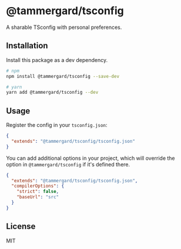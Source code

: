 # @tammergard/tsconfig

A sharable TSconfig with personal preferences.

## Installation

Install this package as a dev dependency.

```bash
# npm
npm install @tammergard/tsconfig --save-dev

# yarn
yarn add @tammergard/tsconfig --dev
```

## Usage

Register the config in your `tsconfig.json`:

```json
{
  "extends": "@tammergard/tsconfig/tsconfig.json"
}
```

You can add additional options in your project, which will override the option
in `@tammergard/tsconfig` if it's defined there.

```json
{
  "extends": "@tammergard/tsconfig/tsconfig.json",
  "compilerOptions": {
    "strict": false,
    "baseUrl": "src"
  }
}
```

## License

MIT

